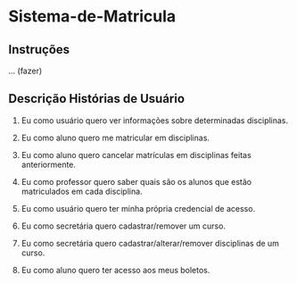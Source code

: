 # Sistema-de-Matricula

## Instruções

... (fazer)

## Descrição Histórias de Usuário

1. Eu como usuário quero ver informações sobre determinadas disciplinas.

2. Eu como aluno quero me matricular em disciplinas.

3. Eu como aluno quero cancelar matrículas em disciplinas feitas anteriormente.

4. Eu como professor quero saber quais são os alunos que estão matriculados em cada disciplina.

5. Eu como usuário quero ter minha própria credencial de acesso.

6. Eu como secretária quero cadastrar/remover um curso.

7. Eu como secretária quero cadastrar/alterar/remover disciplinas de um curso.

8. Eu como aluno quero ter acesso aos meus boletos.

